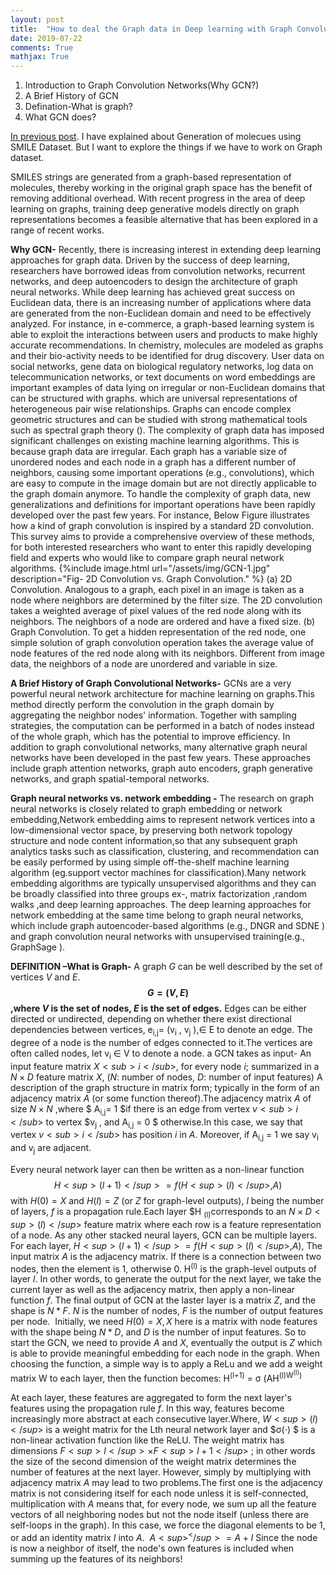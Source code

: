 ```yaml
---
layout: post
title:  "How to deal the Graph data in Deep learning with Graph Convolution Netwoks(GCN) "
date: 2019-07-22
comments: True
mathjax: True
---
```

<ol>
 <li>Introduction to Graph Convolution Networks(Why GCN?)</li>
 <li> A Brief History of GCN </li>
 <li>Defination-What is graph?</li>
 <li>What GCN does?</li>
 </ol>
 
 <a href="https://blog.bayeslabs.co/2019/07/04/Generating-Molecules-using-Char-RNN-in-Pytorch.html">In previous post</a>.
 I have explained about Generation of molecues using SMILE Dataset. But I want to explore the things if we have to work on Graph dataset.
 
 SMILES strings are generated from a graph-based representation of molecules, thereby working in the original graph space has the benefit of 
 removing additional overhead. With recent progress in the area of deep learning on graphs, training deep generative models directly on 
 graph representations becomes a feasible alternative that has been explored in a range of recent works.
 
 <b>Why GCN-</b>
 Recently, there is increasing interest in extending deep learning approaches for graph data. Driven by the success of deep learning, researchers have borrowed ideas from convolution networks, 
 recurrent networks, and deep autoencoders to design the architecture of graph neural networks.
While deep learning has achieved great success on Euclidean data, there is an increasing number of applications where data are generated from the
non-Euclidean domain and need to be effectively analyzed. For instance, in e-commerce, a graph-based learning system is able to exploit the
interactions between users and products to make highly accurate recommendations.
In chemistry, molecules are modeled as graphs and their bio-activity needs to be identified for drug discovery. User data on social networks,
gene data on biological regulatory networks, log data on telecommunication networks, or text documents on word embeddings are important examples 
of data lying on irregular or non-Euclidean domains that can be structured with graphs. which are universal representations of heterogeneous pair wise relationships. 
Graphs can encode complex geometric structures and can be studied with strong mathematical tools such as spectral graph theory (<a href="https://arxiv.org/pdf/1901.00596.pdf"></a>). 
The complexity of graph data has imposed significant challenges on existing machine learning algorithms. This is because graph data are irregular. Each graph has a variable size of 
unordered nodes and each node in a graph has a different number of neighbors, causing some important operations (e.g., convolutions), 
which are easy to compute in the image domain but are not directly applicable to the graph domain anymore.
To handle the complexity of graph data, new generalizations and definitions for important operations have been rapidly developed over the past few years. 
For instance, Below Figure illustrates how a kind of graph convolution is inspired by a standard 2D convolution. This survey aims to provide a comprehensive overview of these methods, 
for both interested researchers who want to enter this rapidly developing field and experts who would like to compare graph neural network algorithms.
{%include image.html url="/assets/img/GCN-1.jpg" description="Fig- 2D Convolution vs. Graph Convolution." %}
(a) 2D Convolution. Analogous to a graph, each pixel in an image is taken as a node where neighbors are determined by the filter size. 
The 2D convolution takes a weighted average of pixel values of the red node along with its neighbors. The neighbors of a node are ordered and have a fixed size.
(b) Graph Convolution. To get a hidden representation of the red node, one simple solution of graph convolution operation takes the average value of node features 
of the red node along with its neighbors. Different from image data, the neighbors of a node are unordered and variable in size.

<b>A Brief History of Graph Convolutional Networks-</b>
GCNs are a very powerful neural network architecture for machine learning on graphs.This method directly perform the convolution in the graph domain by aggregating the neighbor nodes' information. 
Together with sampling strategies, the computation can be performed in a batch of nodes instead of the whole graph, which has the potential to improve efficiency. 
In addition to graph convolutional networks, many alternative graph neural networks have been developed in the past few years. 
These approaches include graph attention networks, graph auto encoders, graph generative networks, and graph spatial-temporal networks.

<b>Graph neural networks vs. network embedding -</b> The research on graph neural networks is closely related to graph embedding or network embedding,Network embedding aims to represent network vertices into a low-dimensional vector space, by preserving both network topology structure and node content information,so that any subsequent graph analytics tasks such as classification, clustering, and recommendation can be easily performed by using simple off-the-shelf machine learning algorithm (eg.support vector machines for classification).Many network embedding algorithms are typically unsupervised algorithms and they can be broadly classified into three groups ex-, matrix factorization ,random walks ,and deep learning approaches.
The deep learning approaches for network embedding at the same time belong to graph neural networks, 
which include graph autoencoder-based algorithms (e.g., DNGR and SDNE ) and graph convolution neural networks with unsupervised training(e.g., GraphSage ).

<b> DEFINITION –What is Graph-</b>
A graph $G$ can be well described by the set of vertices $V$ and $E$.
<b> $$G=(V,E)$$,where $V$ is the set of nodes, $E$ is the set of edges.</b>
Edges can be either directed or undirected, depending on whether there exist directional dependencies between vertices, e<sub>i,j</sub>= (v<sub>i</sub> , v<sub>j</sub> ),∈ E   to denote an edge.
The degree of a node is the number of edges connected to it.The vertices are often called nodes, let v<sub>i</sub> ∈ V to denote a node.
a GCN takes as input-
An input feature matrix $X<sub>i</sub>,$ for every node $i$; summarized in a $N×D$ feature matrix $X$, ($N$: number of nodes, $D$: number of input features)
A description of the graph structure in matrix form; typically in the form of an adjacency matrix $A$ (or some function thereof).The adjacency matrix $A$ of size $N×N$ ,where $ A<sub>i,j</sub>= 1 $if there is an edge from vertex $v<sub>i</sub>$ to vertex $v<sub>j</sub> , and A<sub>i,j</sub> = 0 $ otherwise.In this case, we say that vertex $v<sub>i</sub>$ has position $i$ in $A$. Moreover, if A<sub>i,j</sub> = 1 we say v<sub>i</sub> and v<sub>j</sub> are adjacent.

Every neural network layer can then be written as a non-linear function
                       $$ H <sup>(l+1)</sup>=f(H<sup>(l)</sup>,A)$$
with $H(0)=X$ and $H(l)=Z$ (or $Z$ for graph-level outputs), $l$ being the number of layers, $f$ is a propagation rule.Each layer 
$H <sub>(l)</sub>corresponds to an $N ×D<sup>(l)</sup>$ feature matrix where each row is a feature representation of a node.
As any other stacked neural layers, GCN can be multiple layers. For each layer,
                                   $H<sup>(l+1)</sup>=f(H<sup>(l)</sup>,A),$
The input matrix $A$ is the adjacency matrix. If there is a  connection between two nodes, then the element is $1$, otherwise 0.
H<sup>(l)</sup> is the graph-level outputs of layer $l$. In other words, to generate the output for the next layer, we take the current layer as well as the adjacency matrix, then apply a non-linear function $f$.
The final output of GCN at the laster layer is a matrix $Z$, and the shape is $N*F$. $N$ is the number of nodes, $F$ is the number of output features per node.
 Initially, we need $H(0)  =X, X$ here is a matrix with node features with the shape being $N*D$, and $D$ is the number of input features.
So to start the GCN, we need to provide $A$ and $X$, eventually the output is $Z$ which is able to provide meaningful embedding for each node in the graph.
When choosing the function, a simple way is to apply a ReLu and we add a weight matrix W to each layer, then the function becomes:
H<sup>(l+1)</sup> = σ (AH<sup>(l)</up>W<sup>(l)</sup>)

At each layer, these features are aggregated to form the next layer's features using the propagation rule $f$. In this way, features become increasingly more abstract at each consecutive layer.Where, $W<sup>(l)</sup>$ is a weight matrix for the Lth neural network layer and $σ(⋅) $ is a non-linear activation function like the ReLU. The weight matrix has dimensions $F<sup>l</sup> ×F<sup>l+1</sup>$ ; in other words the size of the second dimension of the weight matrix determines the number of features at the next layer.
However, simply by multiplying with adjacency matrix $A$ may lead to two problems.The first one is the adjacency matrix is not considering itself for each node unless it is self-connected, multiplication with $A$ means that, for every node, we sum up all the feature vectors of all neighboring nodes but not the node itself (unless there are self-loops in the graph). In this case, we force the diagonal elements to be $1$, or add an identity matrix $I$ into $A$. 
$A<sup>^</sup> =A+I$
Since the node is now a neighbor of itself, the node's own features is included when summing up the features of its neighbors!

